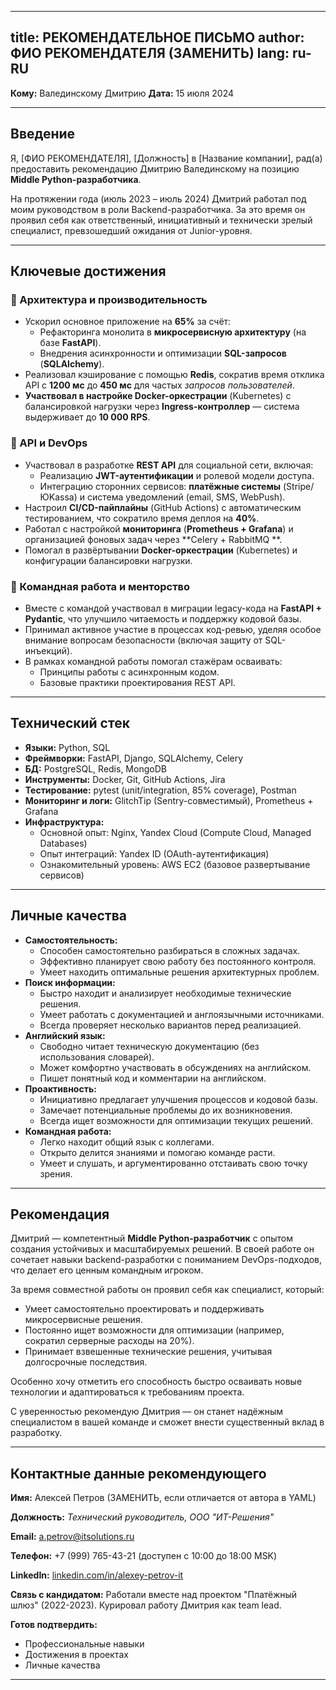       
---
title: РЕКОМЕНДАТЕЛЬНОЕ ПИСЬМО
author: ФИО РЕКОМЕНДАТЕЛЯ (ЗАМЕНИТЬ)
lang: ru-RU
---

**Кому:** Валединскому Дмитрию
**Дата:** 15 июля 2024

---

## Введение

Я, [ФИО РЕКОМЕНДАТЕЛЯ], [Должность] в [Название компании], рад(а) предоставить рекомендацию Дмитрию Валединскому на
позицию **Middle Python-разработчика**.

На протяжении года (июль 2023 – июль 2024) Дмитрий работал под моим руководством в роли Backend-разработчика. За это
время он проявил себя как ответственный, инициативный и технически зрелый специалист, превзошедший ожидания от
Junior-уровня.

---

## Ключевые достижения

### 🔧 Архитектура и производительность

* Ускорил основное приложение на **65%** за счёт:
    * Рефакторинга монолита в **микросервисную архитектуру** (на базе **FastAPI**).
    * Внедрения асинхронности и оптимизации **SQL-запросов** (**SQLAlchemy**).
* Реализовал кэширование с помощью **Redis**, сократив время отклика API с **1200 мс** до **450 мс** для частых
  *запросов пользователей*.
* **Участвовал в настройке Docker-оркестрации** (Kubernetes) с балансировкой нагрузки через **Ingress-контроллер** —
  система выдерживает до **10 000 RPS**.

### 🚀 API и DevOps

* Участвовал в разработке **REST API** для социальной сети, включая:
    * Реализацию **JWT-аутентификации** и ролевой модели доступа.
    * Интеграцию сторонних сервисов: **платёжные системы** (Stripe/ЮKassa) и система уведомлений (email, SMS, WebPush).
* Настроил **CI/CD-пайплайны** (GitHub Actions) с автоматическим тестированием, что сократило время деплоя на **40%**.
* Работал с настройкой **мониторинга** (**Prometheus + Grafana**) и организацией фоновых задач через **Celery + RabbitMQ
  **.
* Помогал в развёртывании **Docker-оркестрации** (Kubernetes) и конфигурации балансировки нагрузки.

### 👥 Командная работа и менторство

* Вместе с командой участвовал в миграции legacy-кода на **FastAPI + Pydantic**, что улучшило читаемость и поддержку
  кодовой базы.
* Принимал активное участие в процессах код-ревью, уделяя особое внимание вопросам безопасности (включая защиту от
  SQL-инъекций).
* В рамках командной работы помогал стажёрам осваивать:
    * Принципы работы с асинхронным кодом.
    * Базовые практики проектирования REST API.

---

## Технический стек

* **Языки:** Python, SQL
* **Фреймворки:** FastAPI, Django, SQLAlchemy, Celery
* **БД:** PostgreSQL, Redis, MongoDB
* **Инструменты:** Docker, Git, GitHub Actions, Jira
* **Тестирование:** pytest (unit/integration, 85% coverage), Postman
* **Мониторинг и логи:** GlitchTip (Sentry-совместимый), Prometheus + Grafana
* **Инфраструктура:**
    * Основной опыт: Nginx, Yandex Cloud (Compute Cloud, Managed Databases)
    * Опыт интеграций: Yandex ID (OAuth-аутентификация)
    * Ознакомительный уровень: AWS EC2 (базовое развертывание сервисов)

---

## Личные качества

* **Самостоятельность:**
    * Способен самостоятельно разбираться в сложных задачах.
    * Эффективно планирует свою работу без постоянного контроля.
    * Умеет находить оптимальные решения архитектурных проблем.
* **Поиск информации:**
    * Быстро находит и анализирует необходимые технические решения.
    * Умеет работать с документацией и англоязычными источниками.
    * Всегда проверяет несколько вариантов перед реализацией.
* **Английский язык:**
    * Свободно читает техническую документацию (без использования словарей).
    * Может комфортно участвовать в обсуждениях на английском.
    * Пишет понятный код и комментарии на английском.
* **Проактивность:**
    * Инициативно предлагает улучшения процессов и кодовой базы.
    * Замечает потенциальные проблемы до их возникновения.
    * Всегда ищет возможности для оптимизации текущих решений.
* **Командная работа:**
    * Легко находит общий язык с коллегами.
    * Открыто делится знаниями и помогаю команде расти.
    * Умеет и слушать, и аргументированно отстаивать свою точку зрения.

---

## Рекомендация

Дмитрий — компетентный **Middle Python-разработчик** с опытом создания устойчивых и масштабируемых решений. В своей
работе он сочетает навыки backend-разработки с пониманием DevOps-подходов, что делает его ценным командным игроком.

За время совместной работы он проявил себя как специалист, который:

* Умеет самостоятельно проектировать и поддерживать микросервисные решения.
* Постоянно ищет возможности для оптимизации (например, сократил серверные расходы на 20%).
* Принимает взвешенные технические решения, учитывая долгосрочные последствия.

Особенно хочу отметить его способность быстро осваивать новые технологии и адаптироваться к требованиям проекта.

С уверенностью рекомендую Дмитрия — он станет надёжным специалистом в вашей команде и сможет внести существенный вклад в
разработку.

---

## Контактные данные рекомендующего

**Имя:** Алексей Петров (ЗАМЕНИТЬ, если отличается от автора в YAML)

**Должность:** *Технический руководитель, ООО "ИТ-Решения"*

**Email:** a.petrov@itsolutions.ru

**Телефон:** +7 (999) 765-43-21 (доступен с 10:00 до 18:00 MSK)

**LinkedIn:** [linkedin.com/in/alexey-petrov-it](https://linkedin.com/in/alexey-petrov-it)

**Связь с кандидатом:**
Работали вместе над проектом "Платёжный шлюз" (2022-2023). Курировал работу Дмитрия как team lead.

**Готов подтвердить:**

* Профессиональные навыки
* Достижения в проектах
* Личные качества

---

    

        